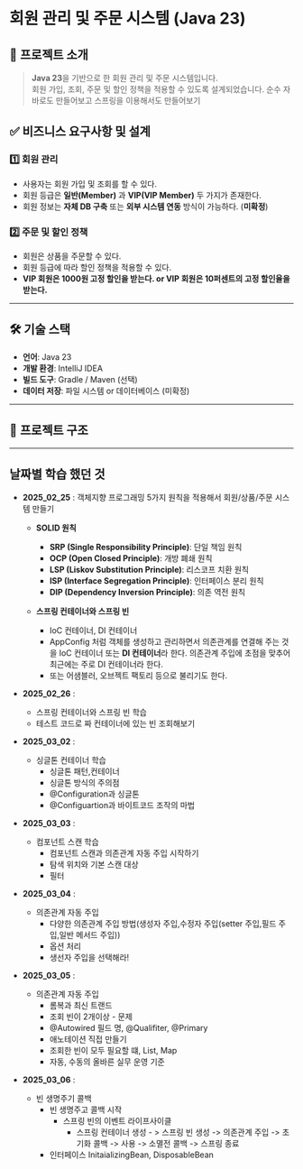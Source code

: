 # 회원 관리 및 주문 시스템 (Java 23)

## 📌 프로젝트 소개
> **Java 23**을 기반으로 한 회원 관리 및 주문 시스템입니다.  
> 회원 가입, 조회, 주문 및 할인 정책을 적용할 수 있도록 설계되었습니다.
> 순수 자바로도 만들어보고 스프링을 이용해서도 만들어보기

## ✅ 비즈니스 요구사항 및 설계

### 1️⃣ 회원 관리
- 사용자는 회원 가입 및 조회를 할 수 있다.
- 회원 등급은 **일반(Member)** 과 **VIP(VIP Member)** 두 가지가 존재한다.
- 회원 정보는 **자체 DB 구축** 또는 **외부 시스템 연동** 방식이 가능하다. (**미확정**)

### 2️⃣ 주문 및 할인 정책
- 회원은 상품을 주문할 수 있다.
- 회원 등급에 따라 할인 정책을 적용할 수 있다.
- **VIP 회원은 1000원 고정 할인을 받는다. or VIP 회원은 10퍼센트의 고정 할인율을 받는다.**

---

## 🛠 기술 스택
- **언어**: Java 23
- **개발 환경**: IntelliJ IDEA
- **빌드 도구**: Gradle / Maven (선택)
- **데이터 저장**: 파일 시스템 or 데이터베이스 (미확정)

---

## 📂 프로젝트 구조

---

## 날짜별 학습 했던 것
- **2025_02_25** : 객체지향 프로그래밍 5가지 원칙을 적용해서 회원/상품/주문 시스템 만들기
  - **SOLID 원칙**
    - **SRP (Single Responsibility Principle)**: 단일 책임 원칙
    - **OCP (Open Closed Principle)**: 개방 폐쇄 원칙
    - **LSP (Liskov Substitution Principle)**: 리스코프 치환 원칙
    - **ISP (Interface Segregation Principle)**: 인터페이스 분리 원칙
    - **DIP (Dependency Inversion Principle)**: 의존 역전 원칙
  
  - **스프링 컨테이너와 스프링 빈**
    - IoC 컨테이너, DI 컨테이너
    - AppConfig 처럼 객체를 생성하고 관리하면서 의존관계를 연결해 주는 것을
    IoC 컨테이너 또는 **DI 컨테이너**라 한다.
    의존관계 주입에 초점을 맞추어 최근에는 주로 DI 컨테이너라 한다.
    - 또는 어샘블러, 오브젝트 팩토리 등으로 불리기도 한다.

- **2025_02_26** : 
  - 스프링 컨테이너와 스프링 빈 학습
  - 테스트 코드로 짜 컨테이너에 있는 빈 조회해보기

- **2025_03_02** :
  - 싱글톤 컨테이너 학습
    - 싱글톤 패턴,컨테이너
    - 싱글톤 방식의 주의점
    - @Configuration과 싱글톤
    - @Configuartion과 바이트코드 조작의 마법

- **2025_03_03** :
  - 컴포넌트 스캔 학습
    - 컴포넌트 스캔과 의존관계 자동 주입 시작하기
    - 탐색 위치와 기본 스캔 대상
    - 필터

- **2025_03_04** :
  - 의존관계 자동 주입
    - 다양한 의존관계 주입 방법(생성자 주입,수정자 주입(setter 주입,필드 주입,일반 메서드 주입))
    - 옵션 처리
    - 생선자 주입을 선택해라!

- **2025_03_05** :
  - 의존관계 자동 주입
    - 롬복과 최신 트랜드
    - 조회 빈이 2개이상 - 문제
    - @Autowired 필드 명, @Qualifiter, @Primary
    - 애노테이션 직접 만들기
    - 조회한 빈이 모두 필요할 떄, List, Map
    - 자동, 수동의 올바른 실무 운영 기준
- **2025_03_06** :
  - 빈 생명주기 콜백
    - 빈 생명주고 콜백 시작
      - 스프링 빈의 이벤트 라이프사이클 
        - 스프링 컨테이너 생성 - > 스프링 빈 생성 -> 의존관계 주입 -> 초기화 콜백 -> 사용 -> 소멸전 콜백 -> 스프링 종료
    - 인터페이스 InitaializingBean, DisposableBean